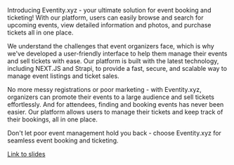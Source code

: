 Introducing Eventity.xyz - your ultimate solution for event booking and ticketing! With our platform, users can easily browse and search for upcoming events, view detailed information and photos, and purchase tickets all in one place.

We understand the challenges that event organizers face, which is why we've developed a user-friendly interface to help them manage their events and sell tickets with ease. Our platform is built with the latest technology, including NEXT.JS and Strapi, to provide a fast, secure, and scalable way to manage event listings and ticket sales.

No more messy registrations or poor marketing - with Eventity.xyz, organizers can promote their events to a large audience and sell tickets effortlessly. And for attendees, finding and booking events has never been easier. Our platform allows users to manage their tickets and keep track of their bookings, all in one place.

Don't let poor event management hold you back - choose Eventity.xyz for seamless event booking and ticketing.

[Link to slides](https://docs.google.com/presentation/d/18W-AsX29Il5z3GMGyet1Mj2YocovTPPcdQoPwKDMoyg/edit#slide=id.g71fdc4dfea_0_210)
